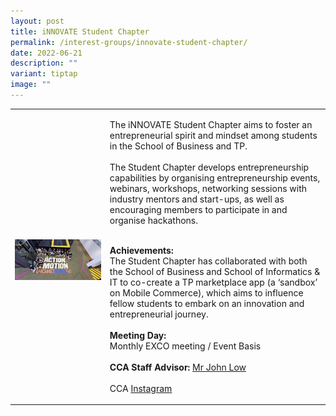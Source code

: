 ```yaml
---
layout: post
title: iNNOVATE Student Chapter
permalink: /interest-groups/innovate-student-chapter/
date: 2022-06-21
description: ""
variant: tiptap
image: ""
---
```

<table style="minWidth: 50px">
<colgroup>
<col>
<col>
</colgroup>
<tbody>
<tr>
<td rowspan="1" colspan="1">
<p></p>
<div class="isomer-image-wrapper">
<img style="width: 100%" height="auto" width="100%" alt="" src="/images/Interest Groups/Spirit_Of_Enterprise__SOE__TP_Student_Chapter.jpg">
</div>
</td>
<td rowspan="1" colspan="1">
<p>The iNNOVATE Student Chapter aims to foster an entrepreneurial spirit
and mindset among students in the School of Business and TP.
<br>
<br>The Student Chapter develops entrepreneurship capabilities by organising
entrepreneurship events, webinars, workshops, networking sessions with
industry mentors and start-ups, as well as encouraging members to participate
in and organise hackathons.
<br>
<br>
</p>
<p><strong>Achievements:</strong>
<br>The Student Chapter has collaborated with both the School of Business
and School of Informatics &amp; IT to co-create a TP marketplace app (a
‘sandbox’ on Mobile Commerce), which aims to influence fellow students
to embark on an innovation and entrepreneurial journey.
<br>
<br><strong>Meeting Day:</strong>
<br>Monthly EXCO meeting / Event Basis
<br>
<br><strong>CCA Staff Advisor:</strong>  <a href="mailto:John_LOW@TP.EDU.SG" rel="noopener noreferrer nofollow" target="_blank">Mr John Low</a>
<br>
<br>CCA <a href="https://www.instagram.com/innovate_tp_/" rel="noopener noreferrer nofollow" target="_blank">Instagram</a>
</p>
</td>
</tr>
</tbody>
</table>
<p></p>